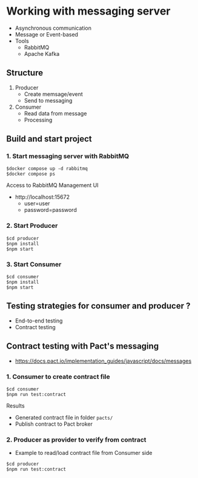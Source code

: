 # Working with messaging server
* Asynchronous communication
* Message or Event-based
* Tools
  * RabbitMQ
  * Apache Kafka

## Structure
1. Producer
   * Create memsage/event
   * Send to messaging
2. Consumer
   * Read data from message
   * Processing

## Build and start project

### 1. Start messaging server with RabbitMQ
```
$docker compose up -d rabbitmq
$docker compose ps
```

Access to RabbitMQ Management UI
* http://localhost:15672
  * user=user
  * password=password

### 2. Start Producer
```
$cd producer
$npm install
$npm start
```

### 3. Start Consumer
```
$cd consumer
$npm install
$npm start
```

## Testing strategies for consumer and producer ?
* End-to-end testing
* Contract testing

## Contract testing with Pact's messaging
* https://docs.pact.io/implementation_guides/javascript/docs/messages


### 1. Consumer to create contract file
```
$cd consumer
$npm run test:contract
```
Results
* Generated contract file in folder `pacts/` 
* Publish contract to Pact broker

### 2. Producer as provider to verify from contract
* Example to read/load contract file from Consumer side
```
$cd producer
$npm run test:contract
```